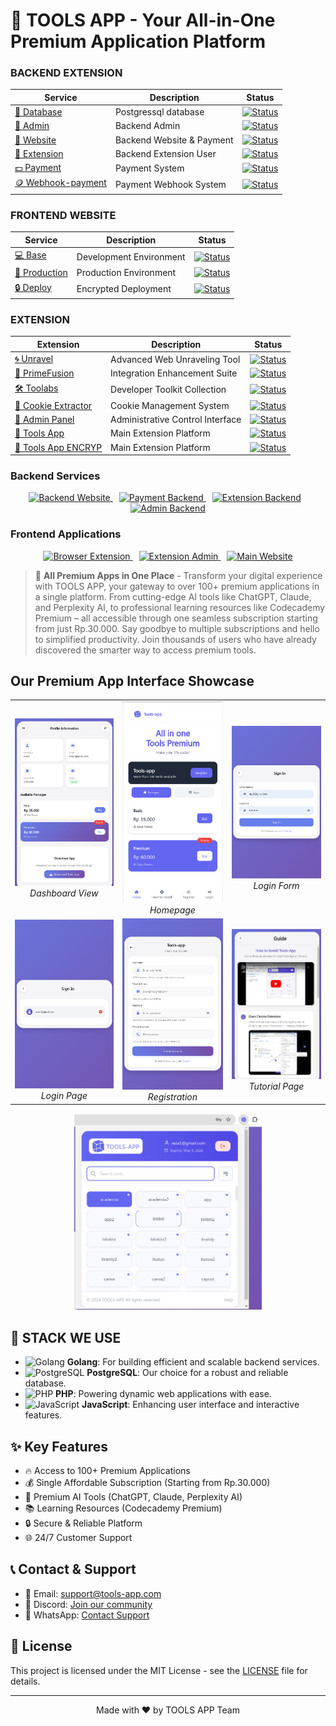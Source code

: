 <!-- Metadata -->
<meta name="robots" content="index, follow">
<meta name="viewport" content="width=device-width, initial-scale=1.0">
<meta name="theme-color" content="#ffffff">
<meta name="language" content="en">
<meta name="revisit-after" content="7 days">
<meta name="author" content="TOOLS APP">

<!-- Open Graph / Facebook -->
<meta property="og:type" content="website">
<meta property="og:url" content="https://tools-app.com/">
<meta property="og:title" content="TOOLS APP - All Premium Apps in One Platform">
<meta property="og:description" content="Access 100+ premium applications through one affordable subscription. Transform your digital experience today.">
<meta property="og:image" content="https://github.com/TOOLS-APP-COM/.github/blob/main/IMAGES/ICONLOGO.png?raw=true">

<!-- Twitter -->
<meta property="twitter:card" content="summary_large_image">
<meta property="twitter:url" content="https://tools-app.com/">
<meta property="twitter:title" content="TOOLS APP - All Premium Apps in One Platform">
<meta property="twitter:description" content="Access 100+ premium applications through one affordable subscription. Transform your digital experience today.">
<meta property="twitter:image" content="https://github.com/TOOLS-APP-COM/.github/blob/main/IMAGES/ICONLOGO.png?raw=true">

# 🚀 TOOLS APP - Your All-in-One Premium Application Platform

### BACKEND EXTENSION

<div align="center">

| Service | Description | Status |
|---------|-------------|---------|
| [📘 Database](https://github.com/TOOLS-APP-COM/DATABASE) | Postgressql database | [![Status](https://img.shields.io/badge/status-active-success?style=flat-square)](https://github.com/TOOLS-APP-COM/DATABASE) |
| [📕 Admin](https://github.com/TOOLS-APP-COM/BACKEND-ADMIN) | Backend Admin | [![Status](https://img.shields.io/badge/status-active-success?style=flat-square)](https://github.com/TOOLS-APP-COM/BACKEND-ADMIN) |
| [📗 Website](https://github.com/TOOLS-APP-COM/BACKEND-WEBSITE-TR) | Backend Website & Payment | [![Status](https://img.shields.io/badge/status-active-success?style=flat-square)](https://github.com/TOOLS-APP-COM/BACKEND-WEBSITE-TR) |
| [📙 Extension](https://github.com/TOOLS-APP-COM/BACKEND-EXTENSION) | Backend Extension User | [![Status](https://img.shields.io/badge/status-active-success?style=flat-square)](https://github.com/TOOLS-APP-COM/BACKEND-EXTENSION) |
| [💵 Payment](https://github.com/TOOLS-APP-COM/BACKEND-PAYMENT-TRAKTEER) | Payment System | [![Status](https://img.shields.io/badge/status-active-success?style=flat-square)](https://github.com/TOOLS-APP-COM/BACKEND-PAYMENT-TRAKTEER) |
| [🪙 Webhook-payment](https://github.com/TOOLS-APP-COM/BACKEND-WEBHOOK-PAYMENT) | Payment Webhook System | [![Status](https://img.shields.io/badge/status-active-success?style=flat-square)](https://github.com/TOOLS-APP-COM/BACKEND-WEBHOOK-PAYMENT) |

</div>

### FRONTEND WEBSITE
<div align="center">

| Service | Description | Status |
|---------|-------------|---------|
| [💻 Base](https://github.com/TOOLS-APP-COM/TOOLS-APP-WEBSITE) | Development Environment | [![Status](https://img.shields.io/badge/status-active-success?style=flat-square)](https://github.com/TOOLS-APP-COM/TOOLS-APP-WEBSITE) |
| [🚀 Production](https://github.com/TOOLS-APP-COM/WEBSITE-PRODUCTION) | Production Environment | [![Status](https://img.shields.io/badge/status-active-success?style=flat-square)](https://github.com/TOOLS-APP-COM/WEBSITE-PRODUCTION) |
| [🔒 Deploy](https://github.com/TOOLS-APP-COM/WEBSITE-PRODUCTION-ENCRYP-) | Encrypted Deployment | [![Status](https://img.shields.io/badge/status-active-success?style=flat-square)](https://github.com/TOOLS-APP-COM/WEBSITE-PRODUCTION-ENCRYP-) |

</div>

### EXTENSION

<div align="center">

| Extension | Description | Status |
|-----------|-------------|---------|
| [🌀 Unravel](https://github.com/TOOLS-APP-COM/UNRAVEL) | Advanced Web Unraveling Tool | [![Status](https://img.shields.io/badge/status-active-success?style=flat-square)](https://github.com/TOOLS-APP-COM/UNRAVEL) |
| [🔄 PrimeFusion](https://github.com/TOOLS-APP-COM/PRIMEFUSION) | Integration Enhancement Suite | [![Status](https://img.shields.io/badge/status-active-success?style=flat-square)](https://github.com/TOOLS-APP-COM/PRIMEFUSION) |
| [🛠️ Toolabs](https://github.com/TOOLS-APP-COM/TOOLABS) | Developer Toolkit Collection | [![Status](https://img.shields.io/badge/status-active-success?style=flat-square)](https://github.com/TOOLS-APP-COM/TOOLABS) |
| [🍪 Cookie Extractor](https://github.com/TOOLS-APP-COM/COOKIES-EXTRACT) | Cookie Management System | [![Status](https://img.shields.io/badge/status-active-success?style=flat-square)](https://github.com/TOOLS-APP-COM/COOKIES-EXTRACT) |
| [👑 Admin Panel](https://github.com/TOOLS-APP-COM/TOOLS-APP-EXTENSION-ADMIN) | Administrative Control Interface | [![Status](https://img.shields.io/badge/status-active-success?style=flat-square)](https://github.com/TOOLS-APP-COM/TOOLS-APP-EXTENSION-ADMIN) |
| [🎯 Tools App](https://github.com/TOOLS-APP-COM/TOOLS-APP-EXTENSION) | Main Extension Platform | [![Status](https://img.shields.io/badge/status-active-success?style=flat-square)](https://github.com/TOOLS-APP-COM/TOOLS-APP-EXTENSION) |
| [🎯 Tools App ENCRYP](https://github.com/TOOLS-APP-COM/TOOLS-APP-EXTENSION-ENCRYP) | Main Extension Platform | [![Status](https://img.shields.io/badge/status-active-success?style=flat-square)](https://github.com/TOOLS-APP-COM/TOOLS-APP-EXTENSION-ENCRYP) |

</div>



### Backend Services
<p align="center">
  <a href="https://github.com/TOOLS-APP-COM/BACKEND-WEBSITE" style="margin-right: 10px;">
    <img src="https://img.shields.io/badge/BACKEND_WEBSITE-2D3748?style=for-the-badge" alt="Backend Website">
  </a>
  <a href="https://github.com/TOOLS-APP-COM/BACKEND-PAYMENT-TRAKTEER" style="margin-right: 10px;">
    <img src="https://img.shields.io/badge/PAYMENT_BACKEND-00C853?style=for-the-badge" alt="Payment Backend">
  </a>
  <a href="https://github.com/TOOLS-APP-COM/BACKEND-EXTENSION" style="margin-right: 10px;">
    <img src="https://img.shields.io/badge/EXTENSION_BACKEND-FF5722?style=for-the-badge" alt="Extension Backend">
  </a>
  <a href="https://github.com/TOOLS-APP-COM/BACKEND-EXTENSION-ADMIN">
    <img src="https://img.shields.io/badge/ADMIN_BACKEND-1976D2?style=for-the-badge" alt="Admin Backend">
  </a>
</p>

### Frontend Applications
<p align="center">
  <a href="https://github.com/TOOLS-APP-COM/TOOLS-APP-EXTENSION" style="margin-right: 10px;">
    <img src="https://img.shields.io/badge/Browser_Extension-FF4081?style=for-the-badge&logo=google-chrome&logoColor=white" alt="Browser Extension">
  </a>
  <a href="https://github.com/TOOLS-APP-COM/TOOLS-APP-EXTENSION-ADMIN" style="margin-right: 10px;">
    <img src="https://img.shields.io/badge/Extension_Admin-7C4DFF?style=for-the-badge&logo=google-chrome&logoColor=white" alt="Extension Admin">
  </a>
  <a href="https://github.com/TOOLS-APP-COM/TOOLS-APP-WEBSITE">
    <img src="https://img.shields.io/badge/Main_Website-00BFA5?style=for-the-badge&logo=google-chrome&logoColor=white" alt="Main Website">
  </a>
</p>

> 🚀 **All Premium Apps in One Place** - Transform your digital experience with TOOLS APP, your gateway to over 100+ premium applications in a single platform. From cutting-edge AI tools like ChatGPT, Claude, and Perplexity AI, to professional learning resources like Codecademy Premium – all accessible through one seamless subscription starting from just Rp.30.000. Say goodbye to multiple subscriptions and hello to simplified productivity. Join thousands of users who have already discovered the smarter way to access premium tools.

## Our Premium App Interface Showcase

<div align="center">
  <table>
    <tr>
      <td align="center">
        <img src="https://github.com/TOOLS-APP-COM/.github/blob/main/IMAGES/DASHBOARD.jpg?raw=true" width="300px">
        <br>
        <em>Dashboard View</em>
      </td>
      <td align="center">
        <img src="https://github.com/TOOLS-APP-COM/.github/blob/main/IMAGES/HOMEPAGE.jpg?raw=true" width="300px">
        <br>
        <em>Homepage</em>
      </td>
      <td align="center">
        <img src="https://github.com/TOOLS-APP-COM/.github/blob/main/IMAGES/LOGIN-FORM.jpg?raw=true" width="300px">
        <br>
        <em>Login Form</em>
      </td>
    </tr>
    <tr>
      <td align="center">
        <img src="https://github.com/TOOLS-APP-COM/.github/blob/main/IMAGES/LOGIN.jpg?raw=true" width="300px">
        <br>
        <em>Login Page</em>
      </td>
      <td align="center">
        <img src="https://github.com/TOOLS-APP-COM/.github/blob/main/IMAGES/REGISTER.jpg?raw=true" width="300px">
        <br>
        <em>Registration</em>
      </td>
      <td align="center">
        <img src="https://github.com/TOOLS-APP-COM/.github/blob/main/IMAGES/TUTORIAL.jpg?raw=true" width="300px">
        <br>
        <em>Tutorial Page</em>
      </td>
    </tr>
  </table>
</div>

<div align="center">
  <img src="https://github.com/TOOLS-APP-COM/.github/blob/main/IMAGES/EXTENSION.jpg?raw=true" width="300px">
</div>

## 📑 STACK WE USE

- ![Golang](https://img.shields.io/badge/Go-00ADD8?style=for-the-badge&logo=go&logoColor=white) **Golang**: For building efficient and scalable backend services.
- ![PostgreSQL](https://img.shields.io/badge/PostgreSQL-336791?style=for-the-badge&logo=postgresql&logoColor=white) **PostgreSQL**: Our choice for a robust and reliable database.
- ![PHP](https://img.shields.io/badge/PHP-777BB4?style=for-the-badge&logo=php&logoColor=white) **PHP**: Powering dynamic web applications with ease.
- ![JavaScript](https://img.shields.io/badge/JavaScript-F7DF1E?style=for-the-badge&logo=javascript&logoColor=black) **JavaScript**: Enhancing user interface and interactive features.

## ✨ Key Features

- 🔥 Access to 100+ Premium Applications
- 💰 Single Affordable Subscription (Starting from Rp.30.000)
- 🤖 Premium AI Tools (ChatGPT, Claude, Perplexity AI)
- 📚 Learning Resources (Codecademy Premium)
- 🔒 Secure & Reliable Platform
- 🌐 24/7 Customer Support

## 📞 Contact & Support

- 📧 Email: support@tools-app.com
- 💬 Discord: [Join our community](https://discord.gg/tools-app)
- 📱 WhatsApp: [Contact Support](https://wa.me/yournumber)

## 📄 License

This project is licensed under the MIT License - see the [LICENSE](LICENSE) file for details.

---
<div align="center">
Made with ❤️ by TOOLS APP Team
</div>
